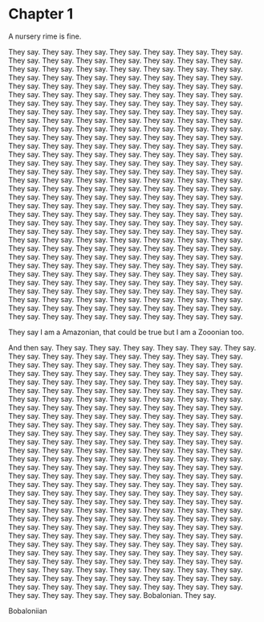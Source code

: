 # Chapter 1

A nursery rime is fine.

They say.  They say.  They say.  They say.  They say.  They say.  They say.  They say.  They say.  They say.  They say.  They say.  They say.  They say.  They say.  They say.  They say.  They say.  They say.  They say.  They say.  They say.  They say.  They say.  They say.  They say.  They say.  They say.  They say.  They say.  They say.  They say.  They say.  They say.  They say.  They say.  They say.  They say.  They say.  They say.  They say.  They say.  They say.  They say.  They say.  They say.  They say.  They say.  They say.  They say.  They say.  They say.  They say.  They say.  They say.  They say.  They say.  They say.  They say.  They say.  They say.  They say.  They say.  They say.  They say.  They say.  They say.  They say.  They say.  They say.  They say.  They say.  They say.  They say.  They say.  They say.  They say.  They say.  They say.  They say.  They say.  They say.  They say.  They say.  They say.  They say.  They say.  They say.  They say.  They say.  They say.  They say.  They say.  They say.  They say.  They say.  They say.  They say.  They say.  They say.  They say.  They say.  They say.  They say.  They say.  They say.  They say.  They say.  They say.  They say.  They say.  They say.  They say.  They say.  They say.  They say.  They say.  They say.  They say.  They say.  They say.  They say.  They say.  They say.  They say.  They say.  They say.  They say.  They say.  They say.  They say.  They say.  They say.  They say.  They say.  They say.  They say.  They say.  They say.  They say.  They say.  They say.  They say.  They say.  They say.  They say.  They say.  They say.  They say.  They say.  They say.  They say.  They say.  They say.  They say.  They say.  They say.  They say.  They say.  They say.  They say.  They say.  They say.  They say.  They say.  They say.  They say.  They say.  They say.  They say.  They say.  They say.  They say.  They say.  They say.  They say.  They say.  They say.  They say.  They say.  They say.  They say.  They say.  They say.  They say.  They say.  They say.  They say.  They say.  They say.  They say.  They say.  They say.  They say.  They say.  They say.  They say.  They say.  They say.  They say.  They say.  They say.  They say.  They say.  They say.  They say.  They say.  They say.  They say.  They say.  They say.  They say.  They say.  They say.  They say.  They say.  They say.  They say.  They say.  They say.  They say.  They say.  They say.  They say.  

They say I am a Amazonian, that could be true but I am a Zooonian too.

And then say.  They say.  They say.  They say.  They say.  They say.  They say.  They say.  They say.  They say.  They say.  They say.  They say.  They say.  They say.  They say.  They say.  They say.  They say.  They say.  They say.  They say.  They say.  They say.  They say.  They say.  They say.  They say.  They say.  They say.  They say.  They say.  They say.  They say.  They say.  They say.  They say.  They say.  They say.  They say.  They say.  They say.  They say.  They say.  They say.  They say.  They say.  They say.  They say.  They say.  They say.  They say.  They say.  They say.  They say.  They say.  They say.  They say.  They say.  They say.  They say.  They say.  They say.  They say.  They say.  They say.  They say.  They say.  They say.  They say.  They say.  They say.  They say.  They say.  They say.  They say.  They say.  They say.  They say.  They say.  They say.  They say.  They say.  They say.  They say.  They say.  They say.  They say.  They say.  They say.  They say.  They say.  They say.  They say.  They say.  They say.  They say.  They say.  They say.  They say.  They say.  They say.  They say.  They say.  They say.  They say.  They say.  They say.  They say.  They say.  They say.  They say.  They say.  They say.  They say.  They say.  They say.  They say.  They say.  They say.  They say.  They say.  They say.  They say.  They say.  They say.  They say.  They say.  They say.  They say.  They say.  They say.  They say.  They say.  They say.  They say.  They say.  They say.  They say.  They say.  They say.  They say.  They say.  They say.  They say.  They say.  They say.  They say.  They say.  They say.  They say.  They say.  They say.  They say.  They say.  They say.  They say.  They say.  They say.  They say.  They say.  They say.  They say.  They say.  They say.  They say.  They say.  They say.  They say.  They say.  They say.  They say.  They say.  They say.  They say.  They say.  They say.  They say.  They say.  They say.  They say.  They say.  They say.  They say.  They say.  They say.  They say.  They say.  They say.  They say.  They say.  They say.  They say.  They say.  They say.  They say.  They say.  They say.  They say.  They say.  They say.  They say.  They say.  They say.  They say.  They say.  They say.  Bobalonian.  They say.  

Bobaloniian